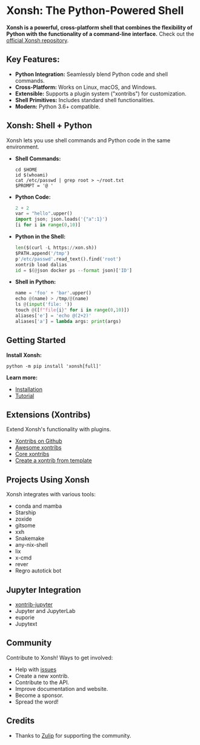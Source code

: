 # Xonsh: The Python-Powered Shell

**Xonsh is a powerful, cross-platform shell that combines the flexibility of Python with the functionality of a command-line interface.** Check out the [official Xonsh repository](https://github.com/xonsh/xonsh).

## Key Features:

*   **Python Integration:** Seamlessly blend Python code and shell commands.
*   **Cross-Platform:** Works on Linux, macOS, and Windows.
*   **Extensible:** Supports a plugin system ("xontribs") for customization.
*   **Shell Primitives:** Includes standard shell functionalities.
*   **Modern:** Python 3.6+ compatible.

## Xonsh: Shell + Python

Xonsh lets you use shell commands and Python code in the same environment.

*   **Shell Commands:**

    ```shell
    cd $HOME
    id $(whoami)
    cat /etc/passwd | grep root > ~/root.txt
    $PROMPT = '@ '
    ```

*   **Python Code:**

    ```python
    2 + 2
    var = "hello".upper()
    import json; json.loads('{"a":1}')
    [i for i in range(0,10)]
    ```

*   **Python in the Shell:**

    ```python
    len($(curl -L https://xon.sh))
    $PATH.append('/tmp')
    p'/etc/passwd'.read_text().find('root')
    xontrib load dalias
    id = $(@json docker ps --format json)['ID']
    ```

*   **Shell in Python:**

    ```python
    name = 'foo' + 'bar'.upper()
    echo @(name) > /tmp/@(name)
    ls @(input('file: '))
    touch @([f"file{i}" for i in range(0,10)])
    aliases['e'] = 'echo @(2+2)'
    aliases['a'] = lambda args: print(args)
    ```

## Getting Started

**Install Xonsh:**

```shell
python -m pip install 'xonsh[full]'
```

**Learn more:**

*   [Installation](https://xon.sh/contents.html#installation)
*   [Tutorial](https://xon.sh/tutorial.html)

## Extensions (Xontribs)

Extend Xonsh's functionality with plugins.

*   [Xontribs on Github](https://github.com/topics/xontrib)
*   [Awesome xontribs](https://github.com/xonsh/awesome-xontribs)
*   [Core xontribs](https://xon.sh/api/_autosummary/xontribs/xontrib.html)
*   [Create a xontrib from template](https://github.com/xonsh/xontrib-template)

## Projects Using Xonsh

Xonsh integrates with various tools:

*   conda and mamba
*   Starship
*   zoxide
*   gitsome
*   xxh
*   Snakemake
*   any-nix-shell
*   lix
*   x-cmd
*   rever
*   Regro autotick bot

## Jupyter Integration

*   [xontrib-jupyter](https://github.com/xonsh/xontrib-jupyter)
*   Jupyter and JupyterLab
*   euporie
*   Jupytext

## Community

Contribute to Xonsh! Ways to get involved:

*   Help with [issues](https://github.com/xonsh/xonsh/issues)
*   Create a new xontrib.
*   Contribute to the API.
*   Improve documentation and website.
*   Become a sponsor.
*   Spread the word!

## Credits

*   Thanks to [Zulip](https://zulip.com/) for supporting the community.